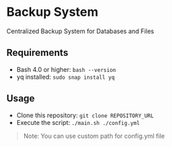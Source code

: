 # Backup System
Centralized Backup System for Databases and Files

## Requirements
- Bash 4.0 or higher: ` bash --version `
- yq installed: ` sudo snap install yq `

## Usage
- Clone this repository: ` git clone REPOSITORY_URL `
- Execute the script: ` ./main.sh ./config.yml `

> Note: You can use custom path for config.yml file
